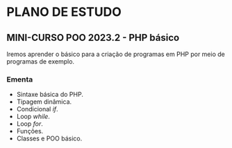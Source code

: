 # PLANO DE ESTUDO

## MINI-CURSO POO 2023.2 - PHP básico

Iremos aprender o básico para a criação de programas em PHP por meio de programas de exemplo.

### Ementa

- Sintaxe básica do PHP.
- Tipagem dinâmica.
- Condicional *if*.
- Loop *while*.
- Loop *for*.
- Funções.
- Classes e POO básico.
